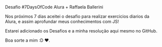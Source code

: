 Desafio #7DaysOfCode Alura + Raffaela Ballerini




Nos próximos 7 dias aceitei o desafio para realizar exercicios diarios da Alura,  e assim aprofundar meus conhecimentos com JS! 

Estarei adicionado os Desafios e a minha resolução aqui mesmo no GitHub. 

Boa sorte a mim :D ♥. 
